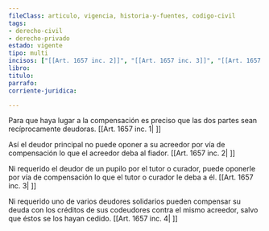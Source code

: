 ```yaml
---
fileClass: articulo, vigencia, historia-y-fuentes, codigo-civil
tags:
- derecho-civil
- derecho-privado
estado: vigente
tipo: multi
incisos: ["[[Art. 1657 inc. 2]]", "[[Art. 1657 inc. 3]]", "[[Art. 1657 inc. 4]]", "[[Art. 1657 inc. 1]]"]
libro:
titulo:
parrafo:
corriente-juridica:

---
```

Para que haya lugar a la compensación es preciso que las dos partes sean recíprocamente deudoras. [[Art. 1657 inc. 1| ]]

Así el deudor principal no puede oponer a su acreedor por vía de compensación lo que el acreedor deba al fiador. [[Art. 1657 inc. 2| ]]

Ni requerido el deudor de un pupilo por el tutor o curador, puede oponerle por vía de compensación lo que el tutor o curador le deba a él. [[Art. 1657 inc. 3| ]]

Ni requerido uno de varios deudores solidarios pueden compensar su deuda con los créditos de sus codeudores contra el mismo acreedor, salvo que éstos se los hayan cedido. [[Art. 1657 inc. 4| ]]